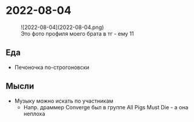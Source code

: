 # 2022-08-04

<figure markdown>
  ![2022-08-04](2022-08-04.png)
  <figcaption>Это фото профиля моего брата в тг - ему 11</figcaption>
</figure>

## Еда

- Печоночка по-строгоновски

## Мысли

- Музыку можно искать по участникам
    - Напр. драммер Converge был в группе All Pigs Must Die - а она неплоха


